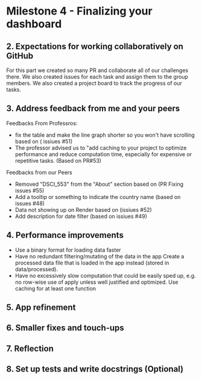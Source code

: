 # Milestone 4 - Finalizing your dashboard


## 2. Expectations for working collaboratively on GitHub
 For this part we created so many PR and collaborate all of our challenges there. We also created issues for each task and assign them to the group members. We also created a project board to track the progress of our tasks.

## 3. Address feedback from me and your peers

Feedbacks From Professros:
- fix the table and make the line graph shorter so you won't have scrolling based on ( issiues #51)
- The professor advised us to "add caching to your project to optimize performance and reduce computation time, especially for expensive or repetitive tasks. (Based on PR#53)

Feedbacks from our Peers
- Removed "DSCI_553" from the "About" section based on (PR Fixing issues #55)
- Add a tooltip or something to indicate the country name (based on issues #48)
- Data not showing up on Render based on (issiues #52)
- Add description for date filter (based on issiues #49)



## 4. Performance improvements
- Use a binary format for loading data faster
- Have no redundant filtering/mutating of the data in the app
   Create a processed data file that is loaded in the app instead (stored in data/processed).
- Have no excessively slow computation that could be easily sped up, e.g. no row-wise use of apply unless well justified and optimized.
Use caching for at least one function



## 5. App refinement


## 6. Smaller fixes and touch-ups


## 7. Reflection


## 8. Set up tests and write docstrings (Optional)

